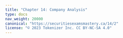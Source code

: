 ```yaml
---
title: "Chapter 14: Company Analysis"
type: docs
nav_weight: 20000
canonical: "https://securitiesexamsmastery.ca/14/2"
license: "© 2023 Tokenizer Inc. CC BY-NC-SA 4.0"
---
```

